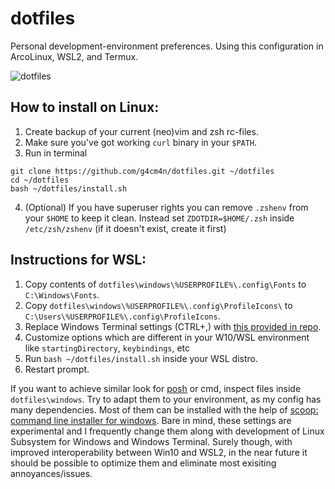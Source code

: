 # dotfiles

Personal development-environment preferences. Using this configuration in ArcoLinux, WSL2, and Termux.

![dotfiles](https://user-images.githubusercontent.com/16854775/95653367-c98b3a00-0ae7-11eb-9266-7fa4d57021e3.jpg?raw=true)

## How to install on Linux: 
1. Create backup of your current (neo)vim and zsh rc-files.
2. Make sure you've got working ```curl``` binary in your ```$PATH```.
3. Run in terminal

```
git clone https://github.com/g4cm4n/dotfiles.git ~/dotfiles
cd ~/dotfiles
bash ~/dotfiles/install.sh
```

4. \(Optional\) If you have superuser rights you can remove ```.zshenv``` from your ```$HOME``` to keep it clean. Instead set ```ZDOTDIR=$HOME/.zsh``` inside ```/etc/zsh/zshenv``` (if it doesn't exist, create it first)

## Instructions for WSL: 
1. Copy contents of ```dotfiles\windows\%USERPROFILE%\.config\Fonts``` to ```C:\Windows\Fonts```.
2. Copy ```dotfiles\windows\%USERPROFILE%\.config\ProfileIcons\``` to ```C:\Users\%USERPROFILE%\.config\ProfileIcons```.
3. Replace Windows Terminal settings (CTRL+,) with [this provided in repo](https://github.com/g4cm4n/dotfiles/blob/master/windows/settings.json).
4. Customize options which are different in your W10/WSL environment like ```startingDirectory```, ```keybindings```, etc
4. Run ```bash ~/dotfiles/install.sh``` inside your WSL distro.
5. Restart prompt.

If you want to achieve similar look for [posh](https://github.com/PowerShell/PowerShell) or cmd, inspect files inside ```dotfiles\windows```. Try to adapt them to your environment, as my config has many dependencies. Most of them can be installed with the help of [scoop: command line installer for windows](https://github.com/lukesampson/scoop). Bare in mind, these settings are experimental and I frequently change them along with development of Linux Subsystem for Windows and Windows Terminal. Surely though, with improved interoperability between Win10 and WSL2, in the near future it should be possible to optimize them and eliminate most exisiting annoyances/issues.
